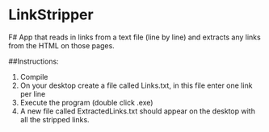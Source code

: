 # LinkStripper
F# App that reads in links from a text file (line by line) and extracts any links from the HTML on those pages.

##Instructions:
1. Compile
2. On your desktop create a file called Links.txt, in this file enter one link per line
3. Execute the program (double click .exe)
4. A new file called ExtractedLinks.txt should appear on the desktop with all the stripped links.
